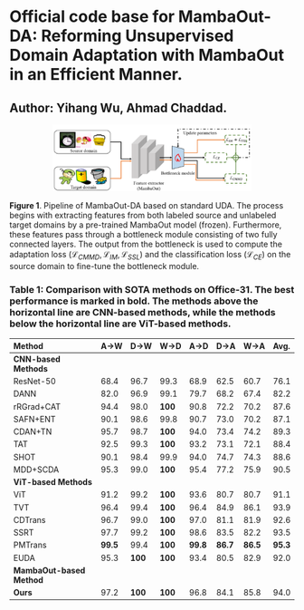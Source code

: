 # Official code base for MambaOut-DA: Reforming Unsupervised Domain Adaptation with MambaOut in an Efficient Manner.
## Author: Yihang Wu, Ahmad Chaddad.


<p align="center">
<img src="image.png" alt="intro" width="70%"/>
</p>

**Figure 1**. Pipeline of MambaOut-DA based on standard UDA. The process begins with extracting features from both labeled source and unlabeled target domains by a pre-trained MambaOut model (frozen). Furthermore, these features pass through a bottleneck module consisting of two fully connected layers. The output from the bottleneck is used to compute the adaptation loss ($\mathcal{L}_{CMMD},\mathcal{L}_{IM},\mathcal{L}_{SSL}$) and the classification loss ($\mathcal{L}_{CE}$) on the source domain to fine-tune the bottleneck module.

### Table 1: Comparison with SOTA methods on **Office-31**. The best performance is marked in **bold**. The methods above the horizontal line are CNN-based methods, while the methods below the horizontal line are ViT-based methods.

| Method | A→W | D→W | W→D | A→D | D→A | W→A | Avg. |
| :--- | :--- | :--- | :--- | :--- | :--- | :--- | :--- |
| **CNN-based Methods** | | | | | | | |
| ResNet-50 | 68.4 | 96.7 | 99.3 | 68.9 | 62.5 | 60.7 | 76.1 |
| DANN | 82.0 | 96.9 | 99.1 | 79.7 | 68.2 | 67.4 | 82.2 |
| rRGrad+CAT | 94.4 | 98.0 | **100** | 90.8 | 72.2 | 70.2 | 87.6 |
| SAFN+ENT | 90.1 | 98.6 | 99.8 | 90.7 | 73.0 | 70.2 | 87.1 |
| CDAN+TN | 95.7 | 98.7 | **100** | 94.0 | 73.4 | 74.2 | 89.3 |
| TAT | 92.5 | 99.3 | **100** | 93.2 | 73.1 | 72.1 | 88.4 |
| SHOT | 90.1 | 98.4 | 99.9 | 94.0 | 74.7 | 74.3 | 88.6 |
| MDD+SCDA | 95.3 | 99.0 | **100** | 95.4 | 77.2 | 75.9 | 90.5 |
| **ViT-based Methods** | | | | | | | |
| ViT | 91.2 | 99.2 | **100** | 93.6 | 80.7 | 80.7 | 91.1 |
| TVT | 96.4 | 99.4 | **100** | 96.4 | 84.9 | 86.1 | 93.9 |
| CDTrans | 96.7 | 99.0 | **100** | 97.0 | 81.1 | 81.9 | 92.6 |
| SSRT | 97.7 | 99.2 | **100** | 98.6 | 83.5 | 82.2 | 93.5 |
| PMTrans | **99.5** | 99.4 | **100** | **99.8** | **86.7** | **86.5** | **95.3** |
| EUDA | 95.3 | **100** | **100** | 93.4 | 80.5 | 82.9 | 92.0 |
| **MambaOut-based Method** | | | | | | | |
| **Ours** | 97.2 | **100** | **100** | 96.8 | 84.1 | 85.8 | 94.0 |
